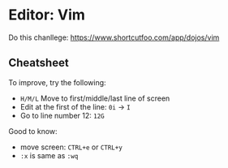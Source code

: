 # Editor: Vim

Do this chanllege: https://www.shortcutfoo.com/app/dojos/vim

## Cheatsheet

To improve, try the following:
- `H/M/L` Move to first/middle/last line of screen
- Edit at the first of the line: `0i` -> `I`
- Go to line number 12: `12G`

Good to know:
- move screen: `CTRL+e` or `CTRL+y`
- `:x` is same as `:wq`
